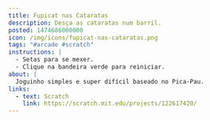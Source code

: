 ```yaml
---
title: Fupicat nas Cataratas
description: Desça as cataratas num barril.
posted: 1474686000000
icon: /img/icons/fupicat-nas-cataratas.png
tags: "#arcade #scratch"
instructions: |
  - Setas para se mexer.
  - Clique na bandeira verde para reiniciar.
about: |
  Joguinho simples e super difícil baseado no Pica-Pau.
links:
  - text: Scratch
    link: https://scratch.mit.edu/projects/122617420/
---
```


<scratch url="https://scratch.mit.edu/projects/122617420/"></scratch>
